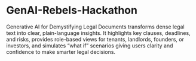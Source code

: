 # GenAI-Rebels-Hackathon
Generative AI for Demystifying Legal Documents transforms dense legal text into clear, plain-language insights. It highlights key clauses, deadlines, and risks, provides role-based views for tenants, landlords, founders, or investors, and simulates “what if” scenarios giving users clarity and confidence to make smarter legal decisions.
